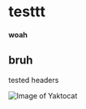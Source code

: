 # testtt
#### woah


## bruh


tested headers

![Image of Yaktocat](https://octodex.github.com/images/yaktocat.png)
